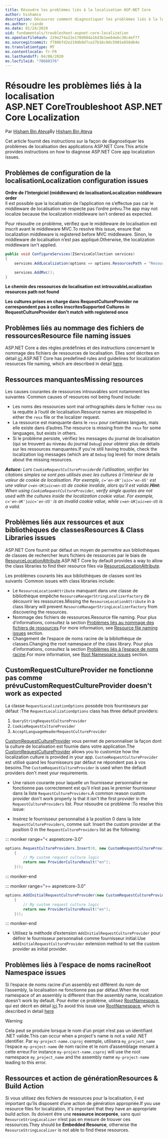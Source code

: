 ```yaml
---
title: Résoudre les problèmes liés à la localisation ASP.NET Core
author: hishamco
description: Découvrez comment diagnostiquer les problèmes liés à la localisation dans les applications ASP.NET Core.
ms.author: riande
ms.date: 01/24/2019
uid: fundamentals/troubleshoot-aspnet-core-localization
ms.openlocfilehash: 229e274a22e170d984a16d3b1ee64ebc38c4ef77
ms.sourcegitcommit: f7886fd2e219db9d7ce27b16c0dc5901e658d64e
ms.translationtype: MT
ms.contentlocale: fr-FR
ms.lasthandoff: 04/06/2020
ms.locfileid: "78660376"
---
```

# <a name="troubleshoot-aspnet-core-localization"></a><span data-ttu-id="5a097-103">Résoudre les problèmes liés à la localisation ASP.NET Core</span><span class="sxs-lookup"><span data-stu-id="5a097-103">Troubleshoot ASP.NET Core Localization</span></span>

<span data-ttu-id="5a097-104">Par [Hisham Bin Ateya](https://github.com/hishamco)</span><span class="sxs-lookup"><span data-stu-id="5a097-104">By [Hisham Bin Ateya](https://github.com/hishamco)</span></span>

<span data-ttu-id="5a097-105">Cet article fournit des instructions sur la façon de diagnostiquer les problèmes de localisation des applications ASP.NET Core.</span><span class="sxs-lookup"><span data-stu-id="5a097-105">This article provides instructions on how to diagnose ASP.NET Core app localization issues.</span></span>

## <a name="localization-configuration-issues"></a><span data-ttu-id="5a097-106">Problèmes de configuration de la localisation</span><span class="sxs-lookup"><span data-stu-id="5a097-106">Localization configuration issues</span></span>

<span data-ttu-id="5a097-107">**Ordre de l’Intergiciel (middleware) de localisation**</span><span class="sxs-lookup"><span data-stu-id="5a097-107">**Localization middleware order**</span></span>  
<span data-ttu-id="5a097-108">Il est possible que la localisation de l’application ne s’effectue pas car le middleware de localisation ne respecte pas l’ordre prévu.</span><span class="sxs-lookup"><span data-stu-id="5a097-108">The app may not localize because the localization middleware isn't ordered as expected.</span></span>

<span data-ttu-id="5a097-109">Pour résoudre ce problème, vérifiez que le middleware de localisation est inscrit avant le middleware MVC.</span><span class="sxs-lookup"><span data-stu-id="5a097-109">To resolve this issue, ensure that localization middleware is registered before MVC middleware.</span></span> <span data-ttu-id="5a097-110">Sinon, le middleware de localisation n’est pas appliqué.</span><span class="sxs-lookup"><span data-stu-id="5a097-110">Otherwise, the localization middleware isn't applied.</span></span>

```csharp
public void ConfigureServices(IServiceCollection services)
{
    services.AddLocalization(options => options.ResourcesPath = "Resources");

    services.AddMvc();
}
```

<span data-ttu-id="5a097-111">**Le chemin des ressources de localisation est introuvable**</span><span class="sxs-lookup"><span data-stu-id="5a097-111">**Localization resources path not found**</span></span>

<span data-ttu-id="5a097-112">**Les cultures prises en charge dans RequestCultureProvider ne correspondent pas à celles inscrites**</span><span class="sxs-lookup"><span data-stu-id="5a097-112">**Supported Cultures in RequestCultureProvider don't match with registered once**</span></span>  

## <a name="resource-file-naming-issues"></a><span data-ttu-id="5a097-113">Problèmes liés au nommage des fichiers de ressources</span><span class="sxs-lookup"><span data-stu-id="5a097-113">Resource file naming issues</span></span>

<span data-ttu-id="5a097-114">ASP.NET Core a des règles prédéfinies et des instructions concernant le nommage des fichiers de ressources de localisation. Elles sont décrites en détail [ici](xref:fundamentals/localization?view=aspnetcore-2.2#resource-file-naming).</span><span class="sxs-lookup"><span data-stu-id="5a097-114">ASP.NET Core has predefined rules and guidelines for localization resources file naming, which are described in detail [here](xref:fundamentals/localization?view=aspnetcore-2.2#resource-file-naming).</span></span>

## <a name="missing-resources"></a><span data-ttu-id="5a097-115">Ressources manquantes</span><span class="sxs-lookup"><span data-stu-id="5a097-115">Missing resources</span></span>

<span data-ttu-id="5a097-116">Les causes courantes de ressources introuvables sont notamment les suivantes :</span><span class="sxs-lookup"><span data-stu-id="5a097-116">Common causes of resources not being found include:</span></span>

- <span data-ttu-id="5a097-117">Les noms des ressources sont mal orthographiés dans le fichier `resx` ou la requête à l’outil de localisation.</span><span class="sxs-lookup"><span data-stu-id="5a097-117">Resource names are misspelled in either the `resx` file or the localizer request.</span></span>
- <span data-ttu-id="5a097-118">La ressource est manquante dans le `resx` pour certaines langues, mais elle existe dans d’autres.</span><span class="sxs-lookup"><span data-stu-id="5a097-118">The resource is missing from the `resx` for some languages, but exists in others.</span></span>
- <span data-ttu-id="5a097-119">Si le problème persiste, vérifiez les messages du journal de localisation (qui se trouvent au niveau du journal `Debug`) pour obtenir plus de détails sur les ressources manquantes.</span><span class="sxs-lookup"><span data-stu-id="5a097-119">If you're still having trouble, check the localization log messages (which are at `Debug` log level) for more details about the missing resources.</span></span>

<span data-ttu-id="5a097-120">_**Astuce:** Lors `CookieRequestCultureProvider`de l’utilisation, vérifier les citations simples ne sont pas utilisés avec les cultures à l’intérieur de la valeur de cookie de localisation. Par exemple, `c='en-UK'|uic='en-US'` est une valeur `c=en-UK|uic=en-US` de cookie invalide, alors qu’il est valide._</span><span class="sxs-lookup"><span data-stu-id="5a097-120">_**Hint:** When using `CookieRequestCultureProvider`, verify single quotes are not used with the cultures inside the localization cookie value. For example, `c='en-UK'|uic='en-US'` is an invalid cookie value, while `c=en-UK|uic=en-US` is a valid._</span></span>

## <a name="resources--class-libraries-issues"></a><span data-ttu-id="5a097-121">Problèmes liés aux ressources et aux bibliothèques de classes</span><span class="sxs-lookup"><span data-stu-id="5a097-121">Resources & Class Libraries issues</span></span>

<span data-ttu-id="5a097-122">ASP.NET Core fournit par défaut un moyen de permettre aux bibliothèques de classes de rechercher leurs fichiers de ressources par le biais de [ResourceLocationAttribute](/dotnet/api/microsoft.extensions.localization.resourcelocationattribute?view=aspnetcore-2.1).</span><span class="sxs-lookup"><span data-stu-id="5a097-122">ASP.NET Core by default provides a way to allow the class libraries to find their resource files via [ResourceLocationAttribute](/dotnet/api/microsoft.extensions.localization.resourcelocationattribute?view=aspnetcore-2.1).</span></span>

<span data-ttu-id="5a097-123">Les problèmes courants liés aux bibliothèques de classes sont les suivants :</span><span class="sxs-lookup"><span data-stu-id="5a097-123">Common issues with class libraries include:</span></span>
- <span data-ttu-id="5a097-124">Le `ResourceLocationAttribute` manquant dans une classe de bibliothèque empêche `ResourceManagerStringLocalizerFactory` de découvrir les ressources.</span><span class="sxs-lookup"><span data-stu-id="5a097-124">Missing the `ResourceLocationAttribute` in a class library will prevent `ResourceManagerStringLocalizerFactory` from discovering the resources.</span></span>
- <span data-ttu-id="5a097-125">Nommage des fichiers de ressources.</span><span class="sxs-lookup"><span data-stu-id="5a097-125">Resource file naming.</span></span> <span data-ttu-id="5a097-126">Pour plus d’informations, consultez la section [Problèmes liés au nommage des fichiers de ressources](#resource-file-naming-issues).</span><span class="sxs-lookup"><span data-stu-id="5a097-126">For more information, see [Resource file naming issues](#resource-file-naming-issues) section.</span></span>
- <span data-ttu-id="5a097-127">Changement de l’espace de noms racine de la bibliothèque de classes.</span><span class="sxs-lookup"><span data-stu-id="5a097-127">Changing the root namespace of the class library.</span></span> <span data-ttu-id="5a097-128">Pour plus d’informations, consultez la section [Problèmes liés à l’espace de noms racine](#root-namespace-issues).</span><span class="sxs-lookup"><span data-stu-id="5a097-128">For more information, see [Root Namespace issues](#root-namespace-issues) section.</span></span>

## <a name="customrequestcultureprovider-doesnt-work-as-expected"></a><span data-ttu-id="5a097-129">CustomRequestCultureProvider ne fonctionne pas comme prévu</span><span class="sxs-lookup"><span data-stu-id="5a097-129">CustomRequestCultureProvider doesn't work as expected</span></span>

<span data-ttu-id="5a097-130">La classe `RequestLocalizationOptions` possède trois fournisseurs par défaut :</span><span class="sxs-lookup"><span data-stu-id="5a097-130">The `RequestLocalizationOptions` class has three default providers:</span></span>

1. `QueryStringRequestCultureProvider`
2. `CookieRequestCultureProvider`
3. `AcceptLanguageHeaderRequestCultureProvider`

<span data-ttu-id="5a097-131">[CustomRequestCultureProvider](/dotnet/api/microsoft.aspnetcore.localization.customrequestcultureprovider?view=aspnetcore-2.1) vous permet de personnaliser la façon dont la culture de localisation est fournie dans votre application.</span><span class="sxs-lookup"><span data-stu-id="5a097-131">The [CustomRequestCultureProvider](/dotnet/api/microsoft.aspnetcore.localization.customrequestcultureprovider?view=aspnetcore-2.1) allows you to customize how the localization culture is provided in your app.</span></span> <span data-ttu-id="5a097-132">`CustomRequestCultureProvider` est utilisé quand les fournisseurs par défaut ne répondent pas à vos besoins.</span><span class="sxs-lookup"><span data-stu-id="5a097-132">The `CustomRequestCultureProvider` is used when the default providers don't meet your requirements.</span></span>

- <span data-ttu-id="5a097-133">Une raison courante pour laquelle un fournisseur personnalisé ne fonctionne pas correctement est qu’il n’est pas le premier fournisseur dans la liste `RequestCultureProviders`.</span><span class="sxs-lookup"><span data-stu-id="5a097-133">A common reason custom provider don't work properly is that it isn't the first provider in the `RequestCultureProviders` list.</span></span> <span data-ttu-id="5a097-134">Pour résoudre ce problème :</span><span class="sxs-lookup"><span data-stu-id="5a097-134">To resolve this issue:</span></span>

- <span data-ttu-id="5a097-135">Insérez le fournisseur personnalisé à la position 0 dans la liste `RequestCultureProviders`, comme suit :</span><span class="sxs-lookup"><span data-stu-id="5a097-135">Insert the custom provider at the position 0 in the `RequestCultureProviders` list as the following:</span></span>

::: moniker range="< aspnetcore-3.0"
```csharp
options.RequestCultureProviders.Insert(0, new CustomRequestCultureProvider(async context =>
    {
        // My custom request culture logic
        return new ProviderCultureResult("en");
    }));
```
::: moniker-end

::: moniker range=">= aspnetcore-3.0"
```csharp
options.AddInitialRequestCultureProvider(new CustomRequestCultureProvider(async context =>
    {
        // My custom request culture logic
        return new ProviderCultureResult("en");
    }));
```
::: moniker-end

- <span data-ttu-id="5a097-136">Utilisez la méthode d’extension `AddInitialRequestCultureProvider` pour définir le fournisseur personnalisé comme fournisseur initial.</span><span class="sxs-lookup"><span data-stu-id="5a097-136">Use `AddInitialRequestCultureProvider` extension method to set the custom provider as initial provider.</span></span>

## <a name="root-namespace-issues"></a><span data-ttu-id="5a097-137">Problèmes liés à l’espace de noms racine</span><span class="sxs-lookup"><span data-stu-id="5a097-137">Root Namespace issues</span></span>

<span data-ttu-id="5a097-138">Si l’espace de noms racine d’un assembly est différent du nom de l’assembly, la localisation ne fonctionne pas par défaut.</span><span class="sxs-lookup"><span data-stu-id="5a097-138">When the root namespace of an assembly is different than the assembly name, localization doesn't work by default.</span></span> <span data-ttu-id="5a097-139">Pour éviter ce problème, utilisez [RootNamespace](/dotnet/api/microsoft.extensions.localization.rootnamespaceattribute?view=aspnetcore-2.1), qui est décrit en détail [ici](xref:fundamentals/localization?view=aspnetcore-2.2#resource-file-naming).</span><span class="sxs-lookup"><span data-stu-id="5a097-139">To avoid this issue use [RootNamespace](/dotnet/api/microsoft.extensions.localization.rootnamespaceattribute?view=aspnetcore-2.1), which is described in detail [here](xref:fundamentals/localization?view=aspnetcore-2.2#resource-file-naming)</span></span>

> [!WARNING]
> <span data-ttu-id="5a097-140">Cela peut se produire lorsque le nom d’un projet n’est pas un identifiant .NET valide.</span><span class="sxs-lookup"><span data-stu-id="5a097-140">This can occur when a project's name is not a valid .NET identifier.</span></span> <span data-ttu-id="5a097-141">Par `my-project-name.csproj` exemple, utilisera `my_project_name` l’espace `my-project-name` de nom racine et le nom d’assemblage menant à cette erreur.</span><span class="sxs-lookup"><span data-stu-id="5a097-141">For instance `my-project-name.csproj` will use the root namespace `my_project_name` and the assembly name `my-project-name` leading to this error.</span></span> 

## <a name="resources--build-action"></a><span data-ttu-id="5a097-142">Ressources et action de génération</span><span class="sxs-lookup"><span data-stu-id="5a097-142">Resources & Build Action</span></span>

<span data-ttu-id="5a097-143">Si vous utilisez des fichiers de ressources pour la localisation, il est important qu’ils disposent d’une action de génération appropriée.</span><span class="sxs-lookup"><span data-stu-id="5a097-143">If you use resource files for localization, it's important that they have an appropriate build action.</span></span> <span data-ttu-id="5a097-144">Ils doivent être une **ressource incorporée**, sans quoi `ResourceStringLocalizer` n’est pas en mesure de trouver ces ressources.</span><span class="sxs-lookup"><span data-stu-id="5a097-144">They should be **Embedded Resource**, otherwise the `ResourceStringLocalizer` is not able to find these resources.</span></span>
